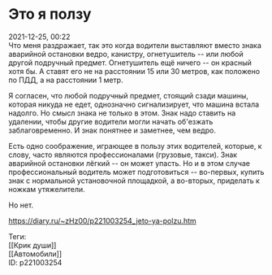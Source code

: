 Это я ползу
============

   
 2021-12-25, 00:22   
  Что меня раздражает, так это когда водители выставляют вместо знака аварийной остановки ведро, канистру, огнетушитель -- или любой другой подручный предмет. Огнетушитель ещё ничего -- он красный хотя бы. А ставят его не на расстоянии 15 или 30 метров, как положено по ПДД, а на расстоянии 1 метр.   
   
 Я согласен, что любой подручный предмет, стоящий сзади машины, которая никуда не едет, однозначно сигнализирует, что машина встала надолго. Но смысл знака не только в этом. Знак надо ставить на удалении, чтобы другие водители могли начать об'езжать заблаговременно. И знак понятнее и заметнее, чем ведро.   
   
 Есть одно соображение, играющее в пользу этих водителей, которые, к слову, часто являются профессионалами (грузовые, такси). Знак аварийной остановки лёгкий -- он может упасть. Но и в этом случае профессиональный водитель может подготовиться -- во-первых, купить знак с нормальной установочной площадкой, а во-вторых, приделать к ножкам утяжелители.   
   
 Но нет.   
    
 <https://diary.ru/~zHz00/p221003254_jeto-ya-polzu.htm>   
   
 Теги:   
 [[Крик души]]   
 [[Автомобили]]   
 ID: p221003254